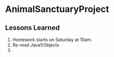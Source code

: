 # AnimalSanctuaryProject

##

## Lessons Learned
1. Homework starts on Saturday at 10am.
2. Re-read Java1/Objects
3. 
